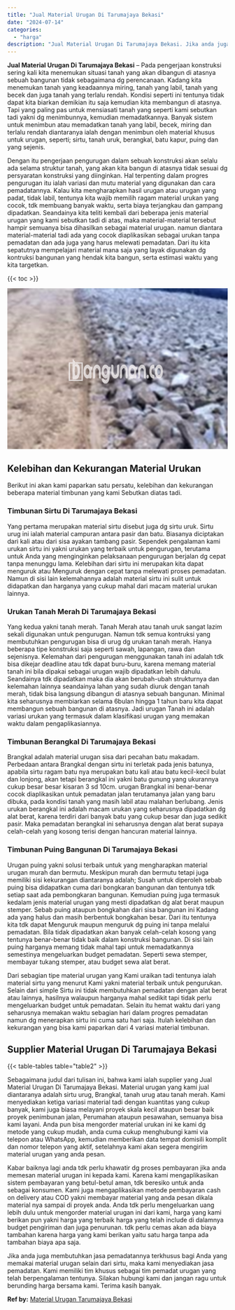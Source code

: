 ```yaml
---
title: "Jual Material Urugan Di Tarumajaya Bekasi"
date: "2024-07-14"
categories: 
  - "harga"
description: "Jual Material Urugan Di Tarumajaya Bekasi. Jika anda juga membutuhkan jasa pemadatannya terkhusus bagi Anda yang memakai material urugan selain dari sirtu, m..."
---
```


**Jual Material Urugan Di Tarumajaya Bekasi** – Pada pengerjaan konstruksi sering kali kita menemukan situasi tanah yang akan dibangun di atasnya sebuah bangunan tidak sebagaimana dg perencanaan. Kadang kita menemukan tanah yang keadaannya miring, tanah yang labil, tanah yang becek dan juga tanah yang terlalu rendah. Kondisi seperti ini tentunya tidak dapat kita biarkan demikian itu saja kemudian kita membangun di atasnya. Tapi yang paling pas untuk mensiasati tanah yang seperti kami sebutkan tadi yakni dg menimbunnya, kemudian memadatkannya. Banyak sistem untuk menimbun atau memadatkan tanah yang labil, becek, miring dan terlalu rendah diantaranya ialah dengan menimbun oleh material khusus untuk urugan, seperti; sirtu, tanah uruk, berangkal, batu kapur, puing dan yang sejenis.

Dengan itu pengerjaan pengurugan dalam sebuah konstruksi akan selalu ada selama struktur tanah, yang akan kita bangun di atasnya tidak sesuai dg persyaratan konstruksi yang diinginkan. Hal terpenting dalam progres pengurugan itu ialah variasi dan mutu material yang digunakan dan cara pemadatannya. Kalau kita mengharapkan hasil urugan atau urugan yang padat, tidak labil, tentunya kita wajib memilih ragam material urukan yang cocok, tdk membuang banyak waktu, serta biaya terjangkau dan gampang dipadatkan. Seandainya kita teliti kembali dari beberapa jenis material urugan yang kami sebutkan tadi di atas, maka material-material tersebut hampir semuanya bisa dihasilkan sebagai material urugan. namun diantara material-material tadi ada yang cocok diaplikasikan sebagai urukan tanpa pemadatan dan ada juga yang harus melewati pemadatan. Dari itu kita sepatutnya mempelajari material mana saja yang layak digunakan dg kontruksi bangunan yang hendak kita bangun, serta estimasi waktu yang kita targetkan.

{{< toc >}}

![Jual Material Urugan Di Tarumajaya Bekasi](/images/jual-urugan-02.png)

## Kelebihan dan Kekurangan Material Urukan

Berikut ini akan kami paparkan satu persatu, kelebihan dan kekurangan beberapa material timbunan yang kami Sebutkan diatas tadi.

### Timbunan Sirtu Di Tarumajaya Bekasi

Yang pertama merupakan material sirtu disebut juga dg sirtu uruk. Sirtu urug ini ialah material campuran antara pasir dan batu. Biasanya diciptakan dari kali atau dari sisa ayakan tambang pasir. Sependek pengalaman kami urukan sirtu ini yakni urukan yang terbaik untuk pengurugan, terutama untuk Anda yang menginginkan pelaksanaan pengurugan berjalan dg cepat tanpa menunggu lama. Kelebihan dari sirtu ini merupakan kita dapat menguruk atau Menguruk dengan cepat tanpa melewati proses pemadatan. Namun di sisi lain kelemahannya adalah material sirtu ini sulit untuk didapatkan dan harganya yang cukup mahal dari macam material urukan lainnya.

### Urukan Tanah Merah Di Tarumajaya Bekasi

Yang kedua yakni tanah merah. Tanah Merah atau tanah uruk sangat lazim sekali digunakan untuk pengurugan. Namun tdk semua kontruksi yang membutuhkan pengurugan bisa di urug dg urukan tanah merah. Hanya beberapa tipe konstruksi saja seperti sawah, lapangan, rawa dan sejenisnya. Kelemahan dari pengurugan menggunakan tanah ini adalah tdk bisa dikejar deadline atau tdk dapat buru-buru, karena memang material tanah ini bila dipakai sebagai urugan wajib dipadatkan lebih dahulu. Seandainya tdk dipadatkan maka dia akan berubah-ubah strukturnya dan kelemahan lainnya seandainya lahan yang sudah diuruk dengan tanah merah, tidak bisa langsung dibangun di atasnya sebuah bangunan. Minimal kita seharusnya membiarkan selama 6bulan hingga 1 tahun baru kita dapat membangun sebuah bangunan di atasnya. Jadi urugan Tanah ini adalah variasi urukan yang termasuk dalam klasifikasi urugan yang memakan waktu dalam pengaplikasiannya.

### Timbunan Berangkal Di Tarumajaya Bekasi

Brangkal adalah material urugan sisa dari pecahan batu makadam. Perbedaan antara Brangkal dengan sirtu ini terletak pada jenis batunya, apabila sirtu ragam batu nya merupakan batu kali atau batu kecil-kecil bulat dan lonjong, akan tetapi berangkal ini yakni batu gunung yang ukurannya cukup besar besar kisaran 3 sd 10cm. urugan Brangkal ini benar-benar cocok diaplikasikan untuk pemadatan jalan terutamanya jalan yang baru dibuka, pada kondisi tanah yang masih labil atau malahan berlubang. Jenis urukan berangkal ini adalah macam urukan yang seharusnya dipadatkan dg alat berat, karena terdiri dari banyak batu yang cukup besar dan juga sedikit pasir. Maka pemadatan berangkal ini seharusnya dengan alat berat supaya celah-celah yang kosong terisi dengan hancuran material lainnya.

### Timbunan Puing Bangunan Di Tarumajaya Bekasi

Urugan puing yakni solusi terbaik untuk yang mengharapkan material urugan murah dan bermutu. Meskipun murah dan bermutu tetapi juga memiliki sisi kekurangan diantaranya adalah; Susah untuk diperoleh sebab puing bisa didapatkan cuma dari bongkaran bangunan dan tentunya tdk setiap saat ada pembongkaran bangunan. Kemudian puing juga termasuk kedalam jenis material urugan yang mesti dipadatkan dg alat berat maupun stemper. Sebab puing ataupun bongkahan dari sisa bangunan ini Kadang ada yang halus dan masih berbentuk bongkahan besar. Dari itu tentunya kita tdk dapat Menguruk maupun menguruk dg puing ini tanpa melalui pemadatan. Bila tidak dipadatkan akan banyak celah-celah kosong yang tentunya benar-benar tidak baik dalam konstruksi bangunan. Di sisi lain puing harganya memang tidak mahal tapi untuk memadatkannya semestinya mengeluarkan budget pemadatan. Seperti sewa stemper, membayar tukang stemper, atau budget sewa alat berat.

Dari sebagian tipe material urugan yang Kami uraikan tadi tentunya ialah material sirtu yang menurut Kami yakni material terbaik untuk pengurukan. Selain dari simple Sirtu ini tidak membutuhkan pemadatan dengan alat berat atau lainnya, hasilnya walaupun harganya mahal sedikit tapi tidak perlu mengeluarkan budget untuk pemadatan. Selain itu hemat waktu dari yang seharusnya memakan waktu sebagian hari dalam progres pemadatan namun dg menerapkan sirtu ini cuma satu hari saja. Itulah kelebihan dan kekurangan yang bisa kami paparkan dari 4 variasi material timbunan.

## Supplier Material Urugan Di Tarumajaya Bekasi

{{< table-tables table="table2" >}}

Sebagaimana judul dari tulisan ini, bahwa kami ialah supplier yang Jual Material Urugan Di Tarumajaya Bekasi. Material urugan yang kami jual diantaranya adalah sirtu urug, Brangkal, tanah urug atau tanah merah. Kami menyediakan ketiga variasi material tadi dengan kuantitas yang cukup banyak, kami juga biasa melayani proyek skala kecil ataupun besar baik proyek penimbunan jalan, Perumahan ataupun pesawahan, semuanya bisa kami layani. Anda pun bisa mengorder material urukan ini ke kami dg metode yang cukup mudah, anda cuma cukup menghubungi kami via telepon atau WhatsApp, kemudian memberikan data tempat domisili komplit dan nomor telepon yang aktif, setelahnya kami akan segera mengirim material urugan yang anda pesan.

Kabar baiknya lagi anda tdk perlu khawatir dg proses pembayaran jika anda memesan material urugan ini kepada kami. Karena kami mengaplikasikan sistem pembayaran yang betul-betul aman, tdk beresiko untuk anda sebagai konsumen. Kami juga mengaplikasikan metode pembayaran cash on delivery atau COD yakni membayar material yang anda pesan dikala material nya sampai di proyek anda. Anda tdk perlu mengeluarkan uang lebih dulu untuk mengorder material urugan ini dari kami, harga yang kami berikan pun yakni harga yang terbaik harga yang telah include di dalamnya budget pengiriman dan juga penurunan. tdk perlu cemas akan ada biaya tambahan karena harga yang kami berikan yaitu satu harga tanpa ada tambahan biaya apa saja.

Jika anda juga membutuhkan jasa pemadatannya terkhusus bagi Anda yang memakai material urugan selain dari sirtu, maka kami menyediakan jasa pemadatan. Kami memiliki tim khusus sebagai tim pemadat urugan yang telah berpengalaman tentunya. Silakan hubungi kami dan jangan ragu untuk berunding harga bersama kami. Terima kasih banyak.

**Ref by:** [Material Urugan Tarumajaya Bekasi](https://id.wikipedia.org/wiki/Material)
